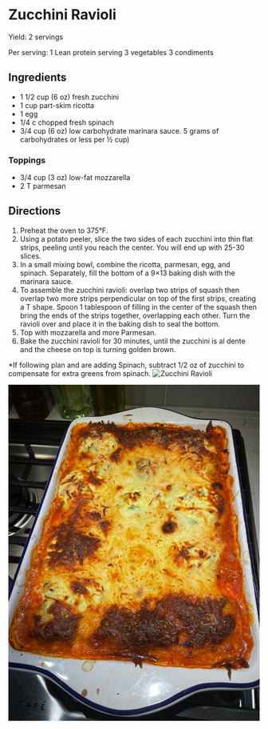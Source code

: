 # Zucchini Ravioli

Yield:
2 servings

Per serving:
1 Lean protein serving
3 vegetables
3 condiments

## Ingredients
* 1 1/2 cup (6 oz) fresh zucchini
* 1 cup part-skim ricotta
* 1 egg
* 1/4 c chopped fresh spinach
* 3/4 cup (6 oz) low carbohydrate marinara sauce. 5 grams of carbohydrates or less per ½ cup)

### Toppings
* 3/4 cup (3 oz) low-fat mozzarella
* 2 T parmesan

## Directions
1. Preheat the oven to 375°F.
2. Using a potato peeler, slice the two sides of each zucchini into thin flat strips, peeling until you reach the center. You will end up with 25-30 slices.
3. In a small mixing bowl, combine the ricotta, parmesan, egg, and spinach. Separately, fill the bottom of a 9×13 baking dish with the marinara sauce.
4. To assemble the zucchini ravioli: overlap two strips of squash then overlap two more strips perpendicular on top of the first strips, creating a T shape. Spoon 1 tablespoon of filling in the center of the squash then bring the ends of the strips together, overlapping each other. Turn the ravioli over and place it in the baking dish to seal the bottom.
5. Top with mozzarella and more Parmesan.
6. Bake the zucchini ravioli for 30 minutes, until the zucchini is al dente and the cheese on top is turning golden brown.

*If following plan and are adding Spinach, subtract 1/2 oz of zucchini to compensate for extra greens from spinach.
![Zucchini Ravioli](images/Zucchini%20Ravioli.png)

![Zucchini Ravioli-1](images/Zucchini%20Ravioli-1.jpeg)

